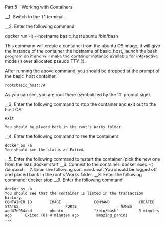 Part 5 -  Working with Containers

__1.  Switch to the T1 terminal.

__2.  Enter the following command:

docker run -it --hostname basic_host ubuntu /bin/bash

This command will create a container from the ubuntu OS image, it will give the instance of the container the hostname of basic_host, launch the bash program on it and will make the container instance available for interactive mode (i) over allocated pseudo TTY (t). 

After running the above command, you should be dropped at the prompt of the basic_host container.

	root@basic_host:/#
As you can see, you are root there (symbolized by the '#' prompt sign).

__3.  Enter the following command to stop the container and exit out to the host OS:

	exit 

	You should be placed back in the root's Works folder.

__4.  Enter the following command to see the containers:

	docker ps -a
	You should see the status as Exited.
__5.  Enter the following command to restart the container (pick the new one from the list):
	docker start <container id>
__6.  Connect to the container:
	docker exec -it <container id> /bin/bash
__7.  Enter the following command:
	exit
	You should be logged off and placed back in the root's Works folder.
__8.  Enter the following command:
	docker stop <container id>
__9.  Enter the following command:

	docker ps -a
	You should see that the container is listed in the transaction history. 
	CONTAINER ID        IMAGE               COMMAND             CREATED             STATUS                     PORTS                    NAMES
	aed47e954acd        ubuntu              "/bin/bash"         3 minutes ago      Exited (0) 4 minutes ago        amazing_panini   
	...
